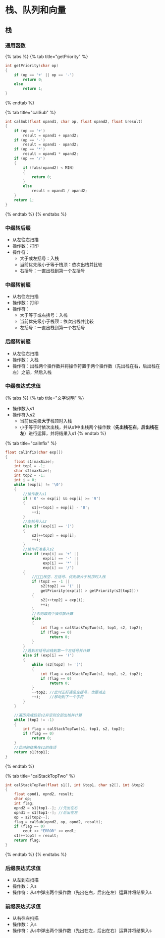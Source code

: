 # 栈、队列和向量

## 栈

### 通用函数

{% tabs %}
{% tab title="getPriority" %}
```cpp
int getPriority(char op)
{
	if (op == '+' || op == '-')
		return 0;
	else
		return 1;
}
```
{% endtab %}

{% tab title="calSub" %}
```cpp
int calSub(float opand1, char op, float opand2, float &result)
{
	if (op == '+')
		result = opand1 + opand2;
	if (op == '-')
		result = opand1 - opand2;
	if (op == '*')
		result = opand1 * opand2;
	if (op == '/')
	{
		if (fabs(opand2) < MIN)
		{
			return 0;
		}
		else
			result = opand1 / opand2;
	}
	return 1;
}
```
{% endtab %}
{% endtabs %}

### 中缀转后缀

* 从左往右扫描
* 操作数：打印
* 操作符：
  * 大于或左括号：入栈
  * 当前优先级小于等于栈顶：依次出栈并比较
  * 右括号：一直出栈到第一个左括号

### 中缀转前缀

* 从右往左扫描
* 操作数：打印
* 操作符：
  * 大于等于或右括号：入栈
  * 当前优先级小于栈顶：依次出栈并比较
  * 左括号：一直出栈到第一个右括号

### 后缀转前缀

* 从左往右扫描
* 操作数：入栈
* 操作符：出栈两个操作数并将操作符置于两个操作数（先出栈在右，后出栈在左）之前，然后入栈

### 中缀表达式求值

{% tabs %}
{% tab title="文字说明" %}
* 操作数入s1
* 操作符入s2
  * 当前优先级**大于**栈顶时入栈
  * 小于等于时依次出栈，并从s1中出栈两个操作数（**先出栈在右，后出栈在左**）进行运算，并将结果入s1
{% endtab %}

{% tab title="calInfix" %}
```cpp
float calInfix(char exp[])
{
	float s1[maxSize];
	int top1 = -1;
	char s2[maxSize];
	int top2 = -1;
	int i = 0;
	while (exp[i] != '\0')
	{
		//操作数入s1
		if ('0' <= exp[i] && exp[i] >= '9')
		{
			s1[++top1] = exp[i] - '0';
			++i;
		}
		//左括号入s2
		else if (exp[i] == '(')
		{
			s2[++top2] = exp[i];
			++i;
		}
		//操作符准备入s2
		else if (exp[i] == '+' ||
				 exp[i] == '-' ||
				 exp[i] == '*' ||
				 exp[i] == '/')
		{
			//栈空、左括号、优先级大于栈顶时入栈
			if (top2 == -1 ||
				s2[top2] == '(' ||
				getPriority(exp[i]) > getPriority(s2[top2]))
			{
				s2[++top2] = exp[i];
				++i;
			}
			//否则取两个操作数计算
			else
			{
				int flag = calStackTopTwo(s1, top1, s2, top2);
				if (flag == 0)
					return 0;
			}
		}
		//遇到右括号出栈到第一个左括号并计算
		else if (exp[i] == ')')
		{
			while (s2[top2] != '(')
			{
				int flag = calStackTopTwo(s1, top1, s2, top2);
				if (flag == 0)
					return 0;
			}
			--top2; //此时正好遇见左括号，也要减去
			++i;	//移动到下一个字符
		}
	}

	//遍历完成后若s2非空则全部出栈并计算
	while (top2 != -1)
	{
		int flag = calStackTopTwo(s1, top1, s2, top2);
		if (flag == 0)
			return 0;
	}
	//此时的结果在s1的栈顶
	return s1[top1];
}
```
{% endtab %}

{% tab title="calStackTopTwo" %}
```cpp
int calStackTopTwo(float s1[], int &top1, char s2[], int &top2)
{
	float opnd1, opnd2, result;
	char op;
	int flag;
	opnd2 = s1[top1--]; //先出在右
	opnd1 = s1[top1--]; //后出在左
	op = s2[top2--];
	flag = calSub(opnd2, op, opnd2, result);
	if (flag == 0)
		cout << "ERROR" << endl;
	s1[++top1] = result;
	return flag;
}
```
{% endtab %}
{% endtabs %}

### 后缀表达式求值

* 从左到右扫描
* 操作数：入s
* 操作符：从s中弹出两个操作数（先出在右，后出在左）运算并将结果入s

### 前缀表达式求值

* 从右往左扫描
* 操作数：入s
* 操作符：从s中弹出两个操作数（先出在左，后出在右）运算并将结果入s

